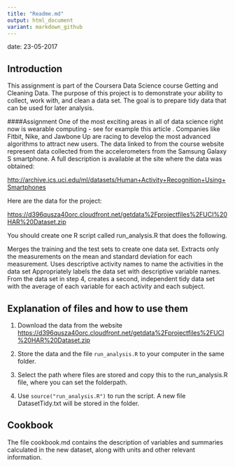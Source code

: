 ```yaml
---
title: "Readme.md" 
output: html_document
variant: markdown_github
---
```


date: 23-05-2017

## Introduction
This assignment is part of the Coursera Data Science course Getting and Cleaning Data. The purpose of this project is to demonstrate your ability to collect, work with, and clean a data set. The goal is to prepare tidy data that can be used for later analysis. 

####Assignment
One of the most exciting areas in all of data science right now is wearable computing - see for example this article . Companies like Fitbit, Nike, and Jawbone Up are racing to develop the most advanced algorithms to attract new users. The data linked to from the course website represent data collected from the accelerometers from the Samsung Galaxy S smartphone. A full description is available at the site where the data was obtained:

http://archive.ics.uci.edu/ml/datasets/Human+Activity+Recognition+Using+Smartphones

Here are the data for the project:

https://d396qusza40orc.cloudfront.net/getdata%2Fprojectfiles%2FUCI%20HAR%20Dataset.zip

You should create one R script called run_analysis.R that does the following.

Merges the training and the test sets to create one data set.
Extracts only the measurements on the mean and standard deviation for each measurement.
Uses descriptive activity names to name the activities in the data set
Appropriately labels the data set with descriptive variable names.
From the data set in step 4, creates a second, independent tidy data set with the average of each variable for each activity and each subject.

##  Explanation of files and how to use them
1. Download the data from the website  https://d396qusza40orc.cloudfront.net/getdata%2Fprojectfiles%2FUCI%20HAR%20Dataset.zip

2. Store the data and the file `run_analysis.R` to your computer in the same folder.

3. Select the path where files are stored and copy this to the run_analysis.R file, where you can set the folderpath.

4. Use `source("run_analysis.R")` to run the script. A new file DatasetTidy.txt will be stored in the folder.

## Cookbook
The file cookbook.md contains the description of variables and summaries calculated in the new dataset, along with units and other relevant information.
